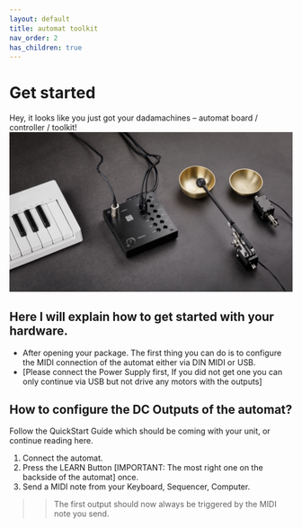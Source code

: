 ```yaml
---
layout: default
title: automat toolkit
nav_order: 2
has_children: true
---
```



# Get started

Hey,
it looks like you just got your dadamachines – automat board / controller / toolkit!
![alt text](images/dadamachines-video-poster.jpg)



## Here I will explain how to get started with your hardware.
- After opening your package. The first thing you can do is to configure the MIDI connection of the automat either via DIN MIDI or USB.
- [Please connect the Power Supply first, If you did not get one you can only continue via USB but not drive any motors with the outputs]

## How to configure the DC Outputs of the automat?
Follow the QuickStart Guide which should be coming with your unit, or continue reading here.

1. Connect the automat.
2. Press the LEARN Button [IMPORTANT: The most right one on the backside of the automat] once.
3. Send a MIDI note from your Keyboard, Sequencer, Computer.
>> The first output should now always be triggered by the MIDI note you send.